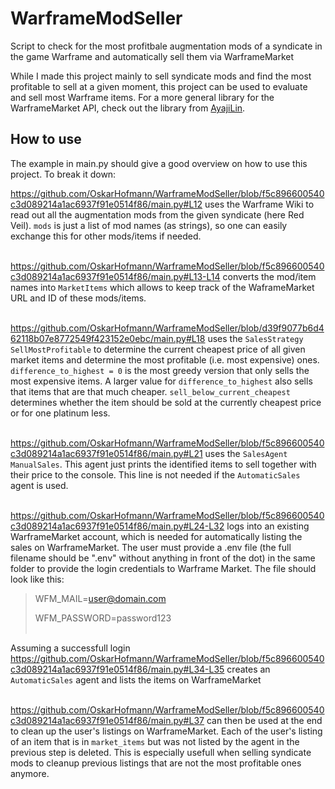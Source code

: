 # WarframeModSeller
Script to check for the most profitbale augmentation mods of a syndicate in the game Warframe and automatically sell them via WarframeMarket

While I made this project mainly to sell syndicate mods and find the most profitable to sell at a given moment, this project can be used to evaluate and sell most Warframe items. For a more general library for the WarframeMarket API, check out the library from [AyajiLin](https://github.com/leonardodalinky/pywmapi).

## How to use
The example in main.py should give a good overview on how to use this project. To break it down:

https://github.com/OskarHofmann/WarframeModSeller/blob/f5c896600540c3d089214a1ac6937f91e0514f86/main.py#L12
uses the Warframe Wiki to read out all the augmentation mods from the given syndicate (here Red Veil). `mods` is just a list of mod names (as strings), so one can easily exchange this for other mods/items if needed.
<br/><br/>

https://github.com/OskarHofmann/WarframeModSeller/blob/f5c896600540c3d089214a1ac6937f91e0514f86/main.py#L13-L14
converts the mod/item names into `MarketItems` which allows to keep track of the WaframeMarket URL and ID of these mods/items.
<br/><br/>

https://github.com/OskarHofmann/WarframeModSeller/blob/d39f9077b6d462118b07e8772549f423152e0ebc/main.py#L18
uses the `SalesStrategy` `SellMostProfitable` to determine the current cheapest price of all given market items and determine the most profitable (i.e. most expensive) ones. `difference_to_highest = 0` is the most greedy version that only sells the most expensive items. A larger value for `difference_to_highest` also sells that items that are that much cheaper. `sell_below_current_cheapest` determines whether the item should be sold at the currently cheapest price or for one platinum less.
<br/><br/>

https://github.com/OskarHofmann/WarframeModSeller/blob/f5c896600540c3d089214a1ac6937f91e0514f86/main.py#L21
uses the `SalesAgent` `ManualSales`. This agent just prints the identified items to sell together with their price to the console. This line is not needed if the `AutomaticSales` agent is used.
<br/><br/>

https://github.com/OskarHofmann/WarframeModSeller/blob/f5c896600540c3d089214a1ac6937f91e0514f86/main.py#L24-L32
logs into an existing WarframeMarket account, which is needed for automatically listing the sales on WarframeMarket. The user must provide a .env file (the full filename should be ".env" without anything in front of the dot) in the same folder to provide the login credentials to Warframe Market. The file should look like this:
> WFM_MAIL=user@domain.com
> 
> WFM_PASSWORD=password123
<br/><br/>

Assuming a successfull login
https://github.com/OskarHofmann/WarframeModSeller/blob/f5c896600540c3d089214a1ac6937f91e0514f86/main.py#L34-L35
creates an `AutomaticSales` agent and lists the items on WarframeMarket
<br/><br/>

https://github.com/OskarHofmann/WarframeModSeller/blob/f5c896600540c3d089214a1ac6937f91e0514f86/main.py#L37
can then be used at the end to clean up the user's listings on WarframeMarket. Each of the user's listing of an item that is in `market_items` but was not listed by the agent in the previous step is deleted. This is especially usefull when selling syndicate mods to cleanup previous listings that are not the most profitable ones anymore.


